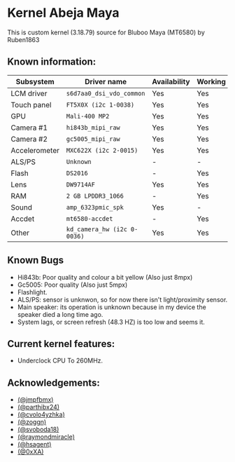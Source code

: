 # Kernel Abeja Maya

This is custom kernel (3.18.79) source for Bluboo Maya (MT6580) by Ruben1863

## Known information:
| Subsystem | Driver name | Availability | Working |
|-----------|-------------|--------------|---------|
| LCM driver | `s6d7aa0_dsi_vdo_common` | Yes | Yes |
| Touch panel | `FT5X0X (i2c 1-0038)` | Yes | Yes |
| GPU | `Mali-400 MP2` | Yes | Yes |
| Camera #1 | `hi843b_mipi_raw` | Yes | Yes |
| Camera #2 | `gc5005_mipi_raw` | Yes | Yes |
| Accelerometer | `MXC622X (i2c 2-0015)` | Yes | Yes |
| ALS/PS | `Unknown` | - | - |
| Flash | `DS2016` | - | Yes |
| Lens | `DW9714AF` | Yes | Yes |
| RAM | `2 GB LPDDR3_1066` | - | Yes |
| Sound | `amp_6323pmic_spk` | Yes | - |
| Accdet | `mt6580-accdet` | - | Yes |
| Other | `kd_camera_hw (i2c 0-0036)` | Yes | Yes |

## Known Bugs
- Hi843b: Poor quality and colour a bit yellow (Also just 8mpx)
- Gc5005: Poor quality (Also just 5mpx)
- Flashlight.
- ALS/PS: sensor is unknwon, so for now there isn't light/proximity sensor.
- Main speaker: its operation is unknown because in my device the speaker died a long time ago.
- System lags, or screen refresh (48.3 HZ) is too low and seems it.

## Current kernel features:
* Underclock CPU To 260MHz.

## Acknowledgements:

* [(@jmpfbmx)](https://github.com/jmpfbmx)
* [(@parthibx24)](https://github.com/parthibx24)
* [(@cvolo4yzhka)](https://github.com/cvolo4yzhka)
* [(@zoggn)](https://github.com/zoggn)
* [(@svoboda18)](https://github.com/svoboda18)
* [(@raymondmiracle)](https://github.com/raymondmiracle)
* [(@hsagent)](https://github.com/hsagent)
* [(@0xXA)](https://github.com/0xXA)

